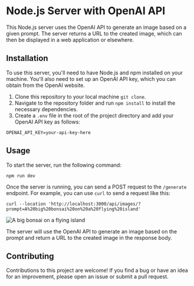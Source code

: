 # Node.js Server with OpenAI API

This Node.js server uses the OpenAI API to generate an image based on a given prompt. The server returns a URL to the created image, which can then be displayed in a web application or elsewhere.

## Installation

To use this server, you'll need to have Node.js and npm installed on your machine. You'll also need to set up an OpenAI API key, which you can obtain from the OpenAI website.

1. Clone this repository to your local machine `git clone`.
2. Navigate to the repository folder and run `npm install` to install the necessary dependencies.
3. Create a `.env` file in the root of the project directory and add your OpenAI API key as follows:

`OPENAI_API_KEY=your-api-key-here`

## Usage

To start the server, run the following command:

`npm run dev`

Once the server is running, you can send a POST request to the `/generate` endpoint. For example, you can use `curl` to send a request like this:

```curl
curl --location 'http://localhost:3000/api/images/?prompt=A%20big%20bonsai%20on%20a%20flying%20island'
```

![A big bonsai on a flying island](https://oaidalleapiprodscus.blob.core.windows.net/private/org-S4lx9BU3vE5uMKPEywlWcTq1/user-Rt5CM9U2P4V9jAg6vONKWyv6/img-te4IHwj4GExce0KRACCDnLsX.png?st=2023-03-23T16%3A13%3A38Z&se=2023-03-23T18%3A13%3A38Z&sp=r&sv=2021-08-06&sr=b&rscd=inline&rsct=image/png&skoid=6aaadede-4fb3-4698-a8f6-684d7786b067&sktid=a48cca56-e6da-484e-a814-9c849652bcb3&skt=2023-03-23T17%3A13%3A10Z&ske=2023-03-24T17%3A13%3A10Z&sks=b&skv=2021-08-06&sig=zLqc9VqmbMima/HE0esvyOC%2Bo3F5bRUcesGWwQuEtn4%3D)

The server will use the OpenAI API to generate an image based on the prompt and return a URL to the created image in the response body.

## Contributing

Contributions to this project are welcome! If you find a bug or have an idea for an improvement, please open an issue or submit a pull request.
